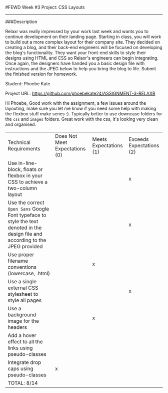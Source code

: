 #FEWD Week #3 Project: CSS Layouts

---


###Description


Relaxr was really impressed by your work last week and wants you to continue development on their landing page. Starting in class, you will work to build out a more complex layout for their company site. They decided on creating a blog, and their back-end engineers will be focused on developing the blog's functionality. They want your front-end skills to style their designs using HTML and CSS so Relaxr's engineers can begin integrating. Once again, the designers have handed you a basic design file with instructions and the JPEG below to help you bring the blog to life. Submit the finished version for homework.

Student: Phoebe Kate

Project URL: https://github.com/phoebekate24/ASSIGNMENT-3-RELAXR

Hi Phoebe,
Good work with the assignment, a few issues around the layouting, make sure you let me know if you need some help with making the flexbox stuff make senes :).
Typically better to use downcase folders for the `css` and `images` folders.
Great work with the css, it's looking very clean and organised.

|                                                                                                                                      |                                |                        |                          |
|--------------------------------------------------------------------------------------------------------------------------------------|--------------------------------|------------------------|--------------------------|
| Technical Requirements                                                                                                               | Does Not Meet Expectations (0) | Meets Expectations (1) | Exceeds Expectations (2) |
| Use in-line-block, floats or flexbox in your CSS to achieve a two-column layout                                                      |                                |                        |           x              |
| Use the correct ```Open Sans``` Google Font typeface to style the text denoted in the design file and according to the JPEG provided |                                |                        |           x              |
| Use proper filename conventions (lowercase, .html)                                                                                   |                                |          x             |                          |
| Use a single external CSS stylesheet to style all pages                                                                              |                                |                        |           x              |
| Use a background image for the headers                                                                                               |                                |          x             |                          |
| Add a hover effect to all the links using pseudo-classes                                                                             |                                |                        |                          |
| Integrate drop caps using pseudo-classes                                                                                             |             x                  |                        |                          |
| TOTAL: 8/14                                                                                                                     |                                |                        |                          |
